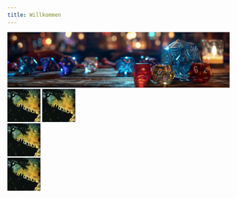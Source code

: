 ```yaml
---
title: Willkommen
---
```

<img src='dicendungeons01.png' alt="dice">
<a href=“content/npc“><img src='buttonnpc.png' alt="npc" width="75px" height="75px"></a>
<a href=“content/npc“><img src='buttonnpc.png' alt="npc" width="75px" height="75px"></a>
<div class="flex">
<a href=“content/npc“><img src='buttonnpc.png' alt="npc" width="75px" height="75px"></a>
</div>
<div class="flex">
<a href=3-NPC/Phandalin/Gundren-Felssucher><img src='buttonnpc.png' alt="npc" width="75px" height="75px" align="middle"></a>
</div>